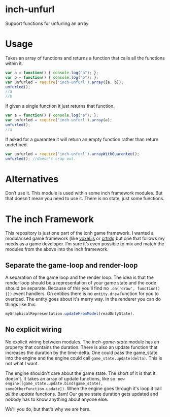 # inch-unfurl
Support functions for unfurling an array

# Usage
Takes an array of functions and returns a function that calls all the functions within it.

```javascript
var a = function() { console.log("a"); };
var b = function() { console.log("b"); };
var unfurled = require('inch-unfurl').array([a, b]);
unfurled();
//a
//b
```

If given a single function it just returns that function.

```javascript
var a = function() { console.log("a"); };
var unfurled = require('inch-unfurl').array(a);
unfurled();
//a
```

If asked for a guarantee it will return an empty function rather than return undefined.

```javascript
var unfurled = require('inch-unfurl').arrayWithGuarentee();
unfurled(); //doesn't crap out.
```


# Alternatives
Don’t use it. This module is used within some inch framework modules. But that doesn't mean you need to use it. There is no state, just some functions.

# The inch Framework
This repository is just one part of the icnh game framework. I wanted a modularised game framework (like [voxel.js](http://voxeljs.com) or [crtrdg](http://crtrdg.com/) but one that follows my needs as a game developer. I’m sure it’s even possible to mix and match the modules from the above into the inch framework.

## Separate the game-loop and render-loop
A separation of the game loop and the render loop. The idea is that the render loop should be a representation of your game state and the code should be separate. Because of this you'll find no `.on('draw', function() {})` event handlers. On entities there is no `entity.draw` function for you to overload. The entity goes about it's merry way. In the renderer you can do things like this: 

```javascript
myGraphicalRepresentation.updateFromModel(readOnlyState).
```

## No explicit wiring
No explicit wiring between modules. The *inch-game-state* module has an property that contains the duration. There is also an update function that increases the duration by the time-delta. One could pass the game_state into the engine and the engine could call `game_state.update(delta)`. This is not what I want. 

The engine shouldn't care about the game state. The short of it is that it doesn't. It takes an array of update functions, like so: `new engine([game_state.update.bind(game_state), someOtherFunction.update])`. When the engine goes through it's loop it call *all the update* functions. Bam! Our game state duration gets updated and nobody has to know anything about anyone else. 

We'll you do, but that's why we are here.